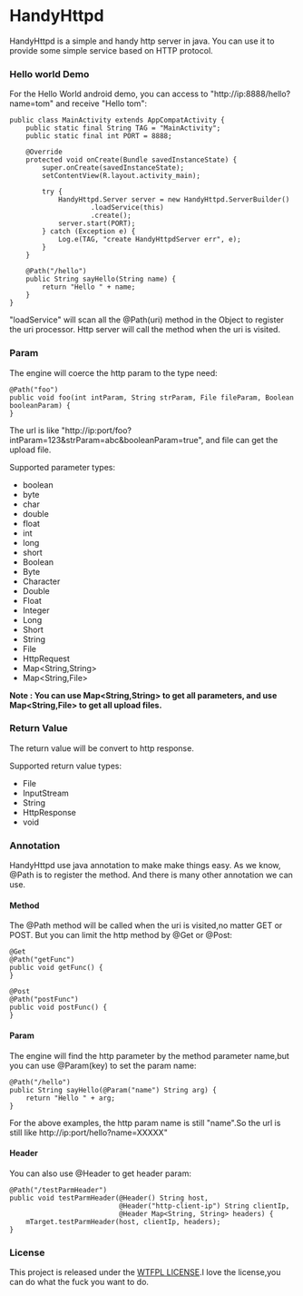 # HandyHttpd

HandyHttpd is a simple and handy http server in java. You can use it to provide some simple service based on HTTP protocol.


### Hello world Demo


For the Hello World android demo, you can access to "http://ip:8888/hello?name=tom" and receive "Hello tom":

```
public class MainActivity extends AppCompatActivity {
    public static final String TAG = "MainActivity";
    public static final int PORT = 8888;

    @Override
    protected void onCreate(Bundle savedInstanceState) {
        super.onCreate(savedInstanceState);
        setContentView(R.layout.activity_main);

        try {
            HandyHttpd.Server server = new HandyHttpd.ServerBuilder()
                    .loadService(this)
                    .create();
            server.start(PORT);
        } catch (Exception e) {
            Log.e(TAG, "create HandyHttpdServer err", e);
        }
    }

    @Path("/hello")
    public String sayHello(String name) {
        return "Hello " + name;
    }
}
```

"loadService" will scan all the @Path(uri) method in the Object to register the uri processor. Http server will call the method when the uri is visited.


### Param

The engine will coerce the http param to the type need:

```
@Path("foo")
public void foo(int intParam, String strParam, File fileParam, Boolean booleanParam) {
}
```

The url is like "http://ip:port/foo?intParam=123&strParam=abc&booleanParam=true", and file can get the upload file.

Supported parameter types:

- boolean
- byte
- char
- double
- float
- int
- long
- short
- Boolean
- Byte
- Character
- Double
- Float
- Integer
- Long
- Short
- String
- File
- HttpRequest
- Map<String,String>
- Map<String,File>

__Note : You can use Map\<String,String\> to get all parameters, and use Map\<String,File\> to get all upload files.__

### Return Value

The return value will be convert to http response.

Supported return value types:

- File
- InputStream
- String
- HttpResponse
- void

### Annotation

HandyHttpd use java annotation to make make things easy. As we know, @Path is to register the method. And there is many other annotation we can use.

#### Method

The @Path method will be called when the uri is visited,no matter GET or POST. But you can limit the http method by @Get or @Post:

```
@Get
@Path("getFunc")
public void getFunc() {
}

@Post
@Path("postFunc")
public void postFunc() {
}
```

#### Param

The engine will find the http parameter by the method parameter name,but you can use @Param(key) to set the param name:

```
@Path("/hello")
public String sayHello(@Param("name") String arg) {
    return "Hello " + arg;
}
```

For the above examples, the http param name is still "name".So the url is still like 
http://ip:port/hello?name=XXXXX"

#### Header

You can also use @Header to get header param:

```
@Path("/testParmHeader")
public void testParmHeader(@Header() String host,
                           @Header("http-client-ip") String clientIp,
                           @Header Map<String, String> headers) {
    mTarget.testParmHeader(host, clientIp, headers);
}
```


### License

This project is released under the [WTFPL LICENSE](http://www.wtfpl.net/).I love the license,you can do what the fuck you want to do.

